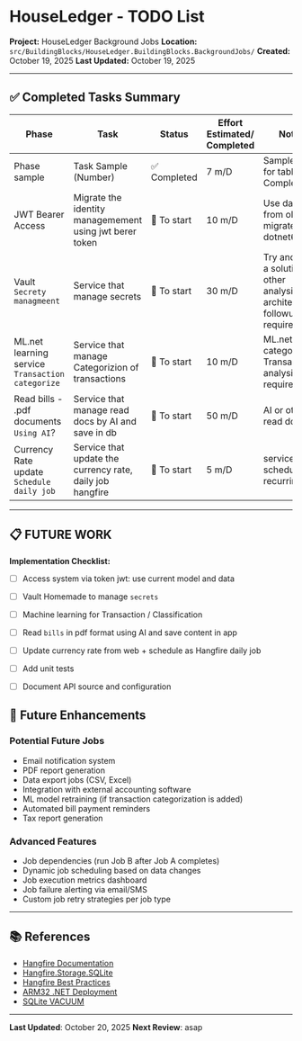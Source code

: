 # HouseLedger - TODO List

**Project:** HouseLedger Background Jobs
**Location:** `src/BuildingBlocks/HouseLedger.BuildingBlocks.BackgroundJobs/`
**Created:** October 19, 2025
**Last Updated:** October 19, 2025

---

## ✅ Completed Tasks Summary

| Phase                                            | Task                                                      | Status | Effort Estimated/ Completed | Notes                                                                      |
|--------------------------------------------------|-----------------------------------------------------------|--------|-----------------------------|----------------------------------------------------------------------------|
| Phase sample                                     | Task Sample (Number)                                      | ✅ Completed | 7 m/D                       | Sample entry for table Completed                                           |
| JWT Bearer Access                                | Migrate the identity managemement using jwt berer token   | 🚧 To start | 10 m/D                      | Use data from old db, migrate from dotnet6                                 |
| Vault `Secrety managmeent`                       | Service that manage secrets                               | 🚧 To start | 30 m/D                      | Try and find a solution: other analysis and architecture followup required |
| ML.net learning service `Transaction categorize` | Service that manage Categorizion of transactions          | 🚧 To start | 10 m/D                      | ML.net to categorize Transactions: analysis required                       |
| Read bills - .pdf documents `Using AI`?          | Service that manage read docs by AI and save in db        | 🚧 To start | 50 m/D                      | AI or other to read docs                                                   |
| Currency Rate update  `Schedule daily job`       | Service that update the currency rate, daily job hangfire | 🚧 To start | 5 m/D                      | service + schedule recurring job                                           |

---

## 📋 FUTURE WORK
**Implementation Checklist:**
- [ ] Access system via token jwt: use current model and data
- [ ] Vault Homemade to manage `secrets`
- [ ] Machine learning for Transaction / Classification
- [ ] Read `bills` in pdf format using AI and save content in app
- [ ] Update currency rate from web + schedule as Hangfire daily job
- [ ] Add unit tests
- [ ] Document API source and configuration


## 🎯 Future Enhancements

### Potential Future Jobs
- Email notification system
- PDF report generation
- Data export jobs (CSV, Excel)
- Integration with external accounting software
- ML model retraining (if transaction categorization is added)
- Automated bill payment reminders
- Tax report generation

### Advanced Features
- Job dependencies (run Job B after Job A completes)
- Dynamic job scheduling based on data changes
- Job execution metrics dashboard
- Job failure alerting via email/SMS
- Custom job retry strategies per job type

---

## 📚 References

- [Hangfire Documentation](https://docs.hangfire.io/)
- [Hangfire.Storage.SQLite](https://github.com/raisedapp/Hangfire.Storage.SQLite)
- [Hangfire Best Practices](https://docs.hangfire.io/en/latest/best-practices.html)
- [ARM32 .NET Deployment](https://github.com/dotnet/runtime/blob/main/docs/design/features/arm32-support.md)
- [SQLite VACUUM](https://www.sqlite.org/lang_vacuum.html)

---

**Last Updated**: October 20, 2025
**Next Review**: asap
